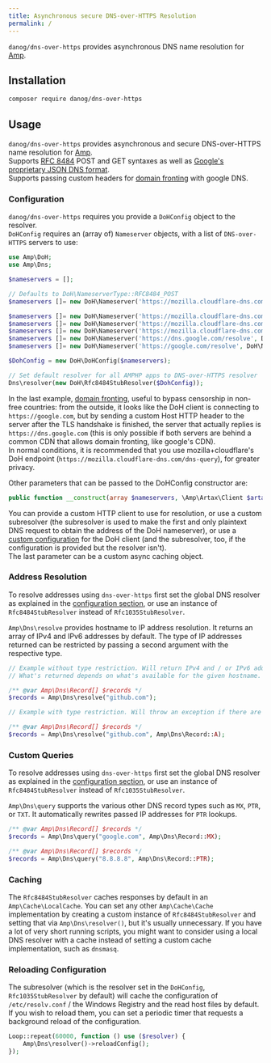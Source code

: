 ```yaml
---
title: Asynchronous secure DNS-over-HTTPS Resolution
permalink: /
---
```

`danog/dns-over-https` provides asynchronous DNS name resolution for [Amp](http://amphp.org/amp).

## Installation

```bash
composer require danog/dns-over-https
```

## Usage

`danog/dns-over-https` provides asynchronous and secure DNS-over-HTTPS name resolution for [Amp](https://github.com/amphp/amp).  
Supports [RFC 8484](https://tools.ietf.org/html/rfc8484) POST and GET syntaxes as well as [Google's proprietary JSON DNS format](https://developers.google.com/speed/public-dns/docs/dns-over-https).  
Supports passing custom headers for [domain fronting](https://en.wikipedia.org/wiki/Domain_fronting) with google DNS.  

### Configuration

`danog/dns-over-https` requires you provide a `DoHConfig` object to the resolver.  
`DoHConfig` requires an (array of) `Nameserver` objects, with a list of `DNS-over-HTTPS` servers to use:  

```php
use Amp\DoH;
use Amp\Dns;

$nameservers = [];

// Defaults to DoH\NameserverType::RFC8484_POST
$nameservers []= new DoH\Nameserver('https://mozilla.cloudflare-dns.com/dns-query'); 

$nameservers []= new DoH\Nameserver('https://mozilla.cloudflare-dns.com/dns-query', DoH\NameserverType::RFC8484_POST);
$nameservers []= new DoH\Nameserver('https://mozilla.cloudflare-dns.com/dns-query', DoH\NameserverType::RFC8484_GET);
$nameservers []= new DoH\Nameserver('https://mozilla.cloudflare-dns.com/dns-query', DoH\NameserverType::GOOGLE_JSON);
$nameservers []= new DoH\Nameserver('https://dns.google.com/resolve', DoH\NameserverType::GOOGLE_JSON);
$nameservers []= new DoH\Nameserver('https://google.com/resolve', DoH\NameserverType::GOOGLE_JSON, ['Host' => 'https://dns.google.com']);

$DohConfig = new DoH\DoHConfig($nameservers);

// Set default resolver for all AMPHP apps to DNS-over-HTTPS resolver
Dns\resolver(new DoH\Rfc8484StubResolver($DohConfig));
```

In the last example, [domain fronting](https://en.wikipedia.org/wiki/Domain_fronting), useful to bypass censorship in non-free countries: from the outside, it looks like the DoH client is connecting to `https://google.com`, but by sending a custom Host HTTP header to the server after the TLS handshake is finished, the server that actually replies is `https://dns.google.com` (this is only possible if both servers are behind a common CDN that allows domain fronting, like google's CDN).  
In normal conditions, it is recommended that you use mozilla+cloudflare's DoH endpoint (`https://mozilla.cloudflare-dns.com/dns-query`), for greater privacy.  

Other parameters that can be passed to the DoHConfig constructor are:  
```php
public function __construct(array $nameservers, \Amp\Artax\Client $artax = null, \Amp\Dns\Resolver $resolver = null, \Amp\Dns\ConfigLoader $configLoader = null, \Amp\Cache\Cache $cache = null);
```

You can provide a custom HTTP client to use for resolution, or use a custom subresolver (the subresolver is used to make the first and only plaintext DNS request to obtain the address of the DoH nameserver), or use a [custom configuration](https://amphp.org/dns/#configuration) for the DoH client (and the subresolver, too, if the configuration is provided but the resolver isn't).  
The last parameter can be a custom async caching object.  

### Address Resolution

To resolve addresses using `dns-over-https` first set the global DNS resolver as explained in the [configuration section](#configuration), or use an instance of `Rfc8484StubResolver` instead of `Rfc1035StubResolver`.  

`Amp\Dns\resolve` provides hostname to IP address resolution. It returns an array of IPv4 and IPv6 addresses by default. The type of IP addresses returned can be restricted by passing a second argument with the respective type.

```php
// Example without type restriction. Will return IPv4 and / or IPv6 addresses.
// What's returned depends on what's available for the given hostname.

/** @var Amp\Dns\Record[] $records */
$records = Amp\Dns\resolve("github.com");
```

```php
// Example with type restriction. Will throw an exception if there are no A records.

/** @var Amp\Dns\Record[] $records */
$records = Amp\Dns\resolve("github.com", Amp\Dns\Record::A);
```

### Custom Queries

To resolve addresses using `dns-over-https` first set the global DNS resolver as explained in the [configuration section](#configuration), or use an instance of `Rfc8484StubResolver` instead of `Rfc1035StubResolver`.  

`Amp\Dns\query` supports the various other DNS record types such as `MX`, `PTR`, or `TXT`. It automatically rewrites passed IP addresses for `PTR` lookups.
 
```php
/** @var Amp\Dns\Record[] $records */
$records = Amp\Dns\query("google.com", Amp\Dns\Record::MX);
```

```php
/** @var Amp\Dns\Record[] $records */
$records = Amp\Dns\query("8.8.8.8", Amp\Dns\Record::PTR);
```

### Caching

The `Rfc8484StubResolver` caches responses by default in an `Amp\Cache\LocalCache`. You can set any other `Amp\Cache\Cache` implementation by creating a custom instance of `Rfc8484StubResolver` and setting that via `Amp\Dns\resolver()`, but it's usually unnecessary. If you have a lot of very short running scripts, you might want to consider using a local DNS resolver with a cache instead of setting a custom cache implementation, such as `dnsmasq`. 

### Reloading Configuration

The subresolver (which is the resolver set in the `DoHConfig`, `Rfc1035StubResolver` by default) will cache the configuration of `/etc/resolv.conf` / the Windows Registry and the read host files by default. If you wish to reload them, you can set a periodic timer that requests a background reload of the configuration.

```php
Loop::repeat(60000, function () use ($resolver) {
    Amp\Dns\resolver()->reloadConfig();
});
```


